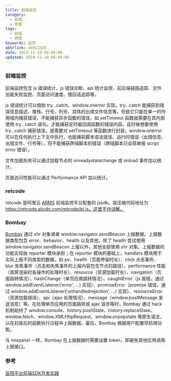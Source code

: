 ```yaml
---
title: 前端监控
category:
  - 前端
  - 原理
tags:
  - 前端
  - 原理
keywords: 监控
abbrlink: 44911b25
date: 2019-11-10 06:00:00
updated: 2019-11-10 06:00:00
---
```


### 前端监控

前端监控包含 js 错误统计、js 错误诊断、api 统计监控、前后端链路追踪、文件加载失败监控、页面访问速度、慢回话追踪等。

js 错误统计可以借助 try…catch、window.onerror 实现。try…catch 能捕获到错误信息描述、堆栈、行号、列号、具体的出错文件信息等，但是它只能在单一的作用域内捕获错误，不能捕获异步函数的错误，如 setTimeout 函数就需要在其内部使用 try…catch 语句，才能捕获定时器回调函数的错误内容。这时候想要使用 try…catch 捕获错误，就需要对 setTimeout 等函数进行封装。window.onerror 可以在任何执行上下文中执行，也能捕获脚本语法错误、运行时错误（出错信息、出错文件、行号等），但不能捕获跨域脚本的错误（跨域脚本只会简单报 script error 错误）。

文件加载失败可以通过加载节点的 onreadystatechange 或 onload 事件加以统计。

页面访问性能可以通过 Performance API 加以统计。

### retcode

retcode 是阿里云 [ARMS](https://www.alibabacloud.com/help/zh/doc-detail/58652.htm?spm=a2c63.p38356.b99.80.4fcf86c0Gnp5qS) 前端监控平台配套的 jssdk。其压缩代码地址为 https://retcode.alicdn.com/retcode/bl.js。这里不作详解。

### Bombay

[Bombay](https://github.com/bombayjs/bombayjs) 通过 xhr 对象或者 window.navigator.sendBeacon 上报数据。上报数据类型包含 error、behavior、health 以及其他，除了 health 尝试使用 window.navigator.sendBeacon 上报以外，其他全部使用 xhr 对象。上报数据的功能实现由 reporter 模块承担；在 reporter 模块的基础上，handlers 模块用于实际上报不同类型的数据，如 pv、health（页面停留时长）、click 点击事件、blur 失焦事件（点击和失焦事件的上报内容包含节点的路径）、performance 性能（首屏渲染时各操作的处理时长）、resource（资源加载时长）、navigation（页面跳转情况）、hashChange（单页应用跳转情况）、caughtError（js 报错，通过 window.addEventListener(‘error’, …) 实现）、promiseError（promise 错误，通过 window.addEventListener(‘unhandledrejection’, …) 实现）、resourceError（资源加载错误）、api（ajax 处理情况）、message（window.postMessage 发送消息）等。在处理单页应用的页面跳转或 ajax 请求等时，Bombay 通过 hack 机制劫持了 window.console、history.pushState、history.replaceState、window.fetch、window.XMLHttpRequest、window.onpopstate 等原生语法，以在封装后的函数执行过程中上报数据。最后，Bombay 根据用户配置项启用功能。

与 mixpanel 一样，Bombay 在上报数据时需要设置 token，即避免其他应用调用上报接口。

### 参考

[监控平台前端SDK开发实践](https://www.cnblogs.com/passkey/p/9981654.html)